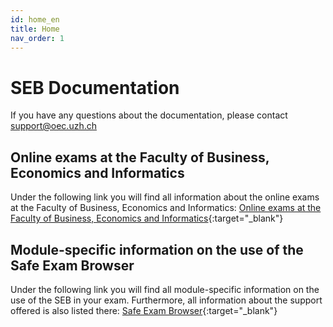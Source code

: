 ```yaml
---
id: home_en
title: Home
nav_order: 1
---
```


# SEB Documentation

If you have any questions about the documentation, please contact [support@oec.uzh.ch](mailto:support@oec.uzh.ch)

## Online exams at the Faculty of Business, Economics and Informatics 
Under the following link you will find all information about the online exams at the Faculty of Business, Economics and Informatics:
[Online exams at the Faculty of Business, Economics and Informatics](https://www.oec.uzh.ch/en/studies/general/exams/online-exams.html){:target="_blank"}

## Module-specific information on the use of the Safe Exam Browser
Under the following link you will find all module-specific information on the use of the SEB in your exam. Furthermore, all information about the support offered is also listed there:
[Safe Exam Browser](https://www.oec.uzh.ch/en/studies/general/exams/online-exams/seb.html){:target="_blank"}